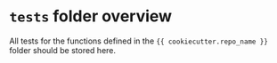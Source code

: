 # `tests` folder overview

All tests for the functions defined in the `{{ cookiecutter.repo_name }}` folder should be stored here.
